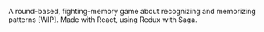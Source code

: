 A round-based, fighting-memory game about recognizing and memorizing patterns [WIP].
Made with React, using Redux with Saga.
